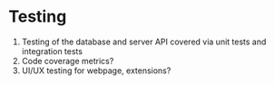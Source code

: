 # Testing

1. Testing of the database and server API covered via unit tests and integration tests
2. Code coverage metrics?
3. UI/UX testing for webpage, extensions? 